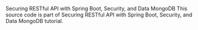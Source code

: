 Securing RESTful API with Spring Boot, Security, and Data MongoDB
This source code is part of Securing RESTful API with Spring Boot, Security, and Data MongoDB tutorial.
